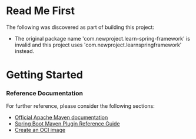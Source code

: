 # Read Me First
The following was discovered as part of building this project:

* The original package name 'com.newproject.learn-spring-framework' is invalid and this project uses 'com.newproject.learnspringframework' instead.

# Getting Started

### Reference Documentation
For further reference, please consider the following sections:

* [Official Apache Maven documentation](https://maven.apache.org/guides/index.html)
* [Spring Boot Maven Plugin Reference Guide](https://docs.spring.io/spring-boot/docs/3.0.3/maven-plugin/reference/html/)
* [Create an OCI image](https://docs.spring.io/spring-boot/docs/3.0.3/maven-plugin/reference/html/#build-image)


